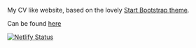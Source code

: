 My CV like website, based on the lovely [Start Bootstrap theme](https://startbootstrap.com/theme/resume).

Can be found [here](https://sgiannakis.netlify.app)

[![Netlify Status](https://api.netlify.com/api/v1/badges/5444ce06-bf41-4696-9aea-93b403ab3cb4/deploy-status)](https://app.netlify.com/projects/sgiannakis/deploys)
